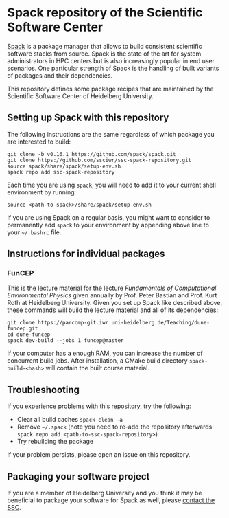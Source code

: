 # Spack repository of the Scientific Software Center

[Spack](https://github.com/spack/spack.git) is a package manager that
allows to build consistent scientific software stacks from source. Spack is the state of the
art for system administrators in HPC centers but is also increasingly popular
in end user scenarios. One particular strength of Spack is the handling of
built variants of packages and their dependencies.

This repository defines some package recipes that are maintained
by the Scientific Software Center of Heidelberg University.

## Setting up Spack with this repository

The following instructions are the same regardless of which package
you are interested to build:

```
git clone -b v0.16.1 https://github.com/spack/spack.git
git clone https://github.com/ssciwr/ssc-spack-repository.git
source spack/share/spack/setup-env.sh
spack repo add ssc-spack-repository
```

Each time you are using `spack`, you will need to add it to your
current shell environment by running:

```
source <path-to-spack>/share/spack/setup-env.sh
```

If you are using Spack on a regular basis, you might want to consider
to permanently add `spack` to your environment by appending above line
to your `~/.bashrc` file.

## Instructions for individual packages

### FunCEP

This is the lecture material for the lecture *Fundamentals of Computational Environmental Physics*
given annually by Prof. Peter Bastian and Prof. Kurt Roth at Heidelberg University. Given
you set up Spack like described above, these commands will build the lecture material and
all of its dependencies:

```
git clone https://parcomp-git.iwr.uni-heidelberg.de/Teaching/dune-funcep.git
cd dune-funcep
spack dev-build --jobs 1 funcep@master
```

If your computer has a enough RAM, you can increase the number of concurrent build jobs.
After installation, a CMake build directory `spack-build-<hash>` will contain the built
course material.

## Troubleshooting

If you experience problems with this repository, try the following:

* Clear all build caches `spack clean -a`
* Remove `~/.spack` (note you need to re-add the repository afterwards: `spack repo add <path-to-ssc-spack-repository>`)
* Try rebuilding the package

If your problem persists, please open an issue on this repository.

## Packaging your software project

If you are a member of Heidelberg University and you think it may be beneficial
to package your software for Spack as well, please [contact the SSC](mailto:ssc@iwr.uni-heidelberg.de).
